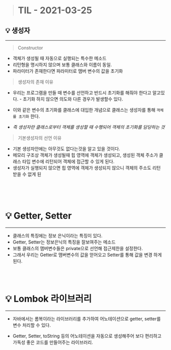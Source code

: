 > # TIL - 2021-03-25

## 💡 생성자

<hr/>

> Constructor

- 객체가 생성될 때 자동으로 실행되는 특수한 메소드
- 리턴형을 명시하지 않으며 보통 클래스와 이름이 동일.
- 파라미터가 존재한다면 파라미터로 맴버 변수의 값을 초기화

> 생성자의 존재 이유

- 우리는 프로그램을 만들 때 변수를 선언하고 반드시 초기화를 해줘야 한다고 알고있다. - 초기화 하지 않으면 의도와 다른 경우가 발생할수 있다.

- 이와 같은 변수의 초기화를 클래스에 대입한 개념으로 클래스는 생성자를 통해 `객체를 초기화` 한다.

- _즉 생성자란 클래스로부터 객체를 생성할 때 수행되어 객체의 초기화를 담당하는 것_

> 기본생성자의 선언 이유

- 기본 생성자안에는 아무것도 없다는것을 알고 있을 것이다.
- 메모리 구조상 객체가 생성될때 힙 영역에 객체가 생성되고, 생성된 객체 주소가 클래스 타입 변수에 리턴되어 객체에 접근할 수 있게 된다.
- 생성자가 실행되지 않으면 힙 영역에 객체가 생성되지 않으니 객체의 주소도 리턴 받을 수 없게 된

<br/>
<br/>
<br/>

# 💡 Getter, Setter

<hr/>

- 클래스의 특징에는 정보 은닉이라는 특징이 있다.
- Getter, Setter는 정보은닉의 특징을 잘보여주는 메소드
- 보통 클래스의 맴버변수들은 private으로 선언해 접근제한을 설정한다.
- 그래서 우리는 Getter로 맴버변수의 값을 얻어오고 Setter를 통해 값을 변경 하게 된다.

<br/>
<br/>

# 💡 Lombok 라이브러리

<hr/>

- 자바에서는 롬복이라는 라이브러리를 추가하여 어노테이션으로 getter, setter를 변수 처리할 수 있다.

- Getter, Setter, toString 등의 어노테이션을 자동으로 생성해주어 보다 편리하고 가독성 좋은 코드를 만들어주는 라이브러리.
